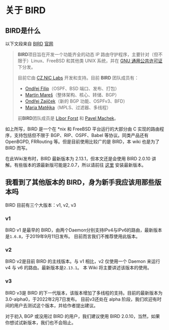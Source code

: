 # 关于 BIRD

## BIRD是什么

以下文段来自 [BIRD](https://bird.network.cz/) [官](https://bird.network.cz/)[网](https://bird.network.cz/)

> **BIRD**项目旨在开发一个功能齐全的动态 IP 路由守护程序，主要针对（但不限于）Linux、FreeBSD 和其他类 UNIX 系统，并在 [GNU 通用公共许可证](http://www.gnu.org/copyleft/copyleft.html) 下分发。
>
> 目前它由 [CZ.NIC Labs](http://labs.nic.cz/) 开发和支持。目前 **BIRD** 团队成员有：
>
> * [Ondřej Filip](http://feela.network.cz/)（OSPF、BSD 端口、发布、打包）
> * [Martin Mareš](http://mj.ucw.cz/)（整体架构、核心、转储、BGP）
> * [Ondřej Zajíček](http://artax.karlin.mff.cuni.cz/~zajio1am/)（新的 BGP 功能、OSPFv3、BFD）
> * [Maria Matějka](http://mq.ucw.cz/)（MPLS、过滤器、多线程）
>
> 前**BIRD**团队成员是 [Libor Forst](http://www.ms.mff.cuni.cz/~forst/) 和 [Pavel Machek](http://atrey.karlin.mff.cuni.cz/~pavel/)。

如上所写，BIRD 是一个在 *nix 和 FreeBSD 平台运行的大部分由 C 实现的路由程序，支持包括但不限于 BGP、RIP、OSPF、Babel 等协议。同类产品还有 OpenBGPD, FRRouting 等。但是目前使用比较广的是 BIRD，本 wiki 也是为了 BIRD 而写。

在此Wiki发布时，BIRD 最新版本为 2.13.1，但本文还是会使用 BIRD 2.0.10 讲解。有些版本的源最新版可能是2.0.7，所以请前往 [这里](../attachments/bird-2.0.10-an-zhuang-fang-fa) 安装最新版本。

## 我看到了其他版本的 BIRD，身为新手我应该用那些版本吗

BIRD 目前有三个大版本：v1, v2, v3

### v1 <a href="#v1" id="v1"></a>

BIRD v1 是最早的 BIRD，由两个Daemon分别支持IPv4与IPv6的路由，最新版本是`1.6.8`，于2019年9月11日发布。
目前而言我们不推荐使用此版本。

### v2 <a href="#v2" id="v2"></a>

BIRD v2是目前 BIRD 的主线版本。与 v1 相比，v2 仅使用一个 Daemon 来运行 v4 与 v6 的路由。最新版本是`2.13.1`。
本 Wiki 将主要讲述该版本的使用。

### v3 <a href="#v3" id="v3"></a>

BIRD v3是 BIRD 的下一代版本，该版本增加了多线程的支持。目前的最新版本为3.0-alpha0，于2022年2月7日发布。
目前v3还处在 alpha 阶段，我们欢迎有时间的用户去测试这个版本，并给作者提出建议。

对于初入 BGP 或没用过 BIRD 的用户，我们建议使用 BIRD 2.0.10，当然，如果你想试试新版本，我们也不会阻止。
